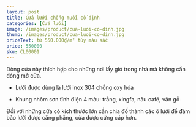 ```yaml
---
layout: post
title: Cửa lưới chống muỗi cố định
categories: [Cửa lưới]
image: /images/product/cua-luoi-co-dinh.jpg
thumb: /images/product/cua-luoi-co-dinh.jpg
priceText: từ 550.000₫/m² tùy màu sắc
price: 550000
sku: CL00001
---
```


Dòng cửa này thích hợp cho những nơi lấy gió trong nhà mà không cần đóng mở cửa.

- Lưới được dùng là lưới inox 304 chống oxy hóa

- Khung nhôm sơn tĩnh điện 4 màu: trắng, xingfa, nâu café, vân gỗ

Đối với những cửa có kích thước lớn cần chia đố thành các ô lưới để đảm bảo lưới được căng phẳng, cửa được cứng cáp hơn.
